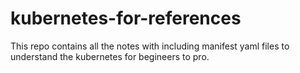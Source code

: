 # kubernetes-for-references
This repo contains all the notes with including manifest yaml files to understand the kubernetes for begineers to pro.

